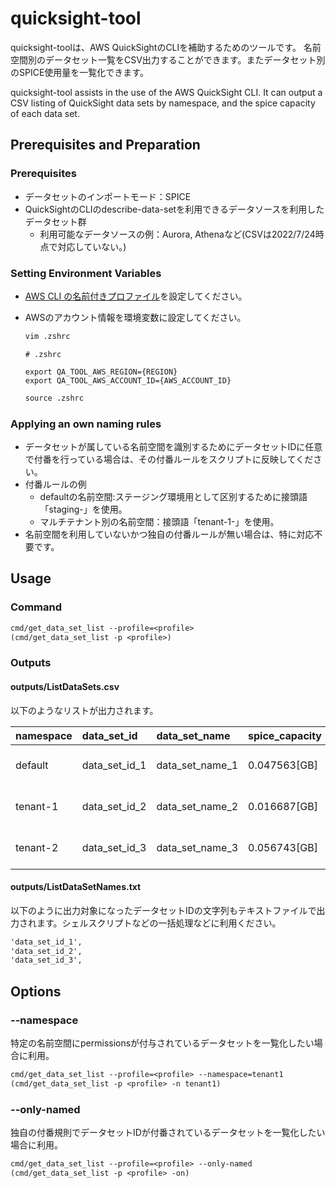 # quicksight-tool

quicksight-toolは、AWS QuickSightのCLIを補助するためのツールです。
名前空間別のデータセット一覧をCSV出力することができます。またデータセット別のSPICE使用量を一覧化できます。

quicksight-tool assists in the use of the AWS QuickSight CLI.
It can output a CSV listing of QuickSight data sets by namespace, and the spice capacity of each data set.

## Prerequisites and Preparation

### Prerequisites

* データセットのインポートモード：SPICE
* QuickSightのCLIのdescribe-data-setを利用できるデータソースを利用したデータセット群
  * 利用可能なデータソースの例：Aurora, Athenaなど(CSVは2022/7/24時点で対応していない。)

### Setting Environment Variables

* [AWS CLI の名前付きプロファイル](https://docs.aws.amazon.com/ja_jp/cli/latest/userguide/cli-configure-profiles.html)を設定してください。
* AWSのアカウント情報を環境変数に設定してください。

  ```txt
  vim .zshrc
  ```

  ```
  # .zshrc

  export QA_TOOL_AWS_REGION={REGION}
  export QA_TOOL_AWS_ACCOUNT_ID={AWS_ACCOUNT_ID}
  ```

  ```txt
  source .zshrc
  ```

### Applying an own naming rules

* データセットが属している名前空間を識別するためにデータセットIDに任意で付番を行っている場合は、その付番ルールをスクリプトに反映してください。
* 付番ルールの例
  * defaultの名前空間:ステージング環境用として区別するために接頭語「staging-」を使用。
  * マルチテナント別の名前空間：接頭語「tenant-1-」を使用。
* 名前空間を利用していないかつ独自の付番ルールが無い場合は、特に対応不要です。

## Usage

### Command

```txt
cmd/get_data_set_list --profile=<profile>
(cmd/get_data_set_list -p <profile>)
```

### Outputs

#### **outputs/ListDataSets.csv**

以下のようなリストが出力されます。

|namespace|data_set_id|data_set_name|spice_capacity|permissions_to_default|created_at|last_updated_at|
|:----|:----|:----|:----|:----|:----|:----|
|default|data_set_id_1|data_set_name_1|0.047563[GB]|✅|2022-06-20 18:44:10|2022-07-24 05:17:34|
|tenant-1|data_set_id_2|data_set_name_2|0.016687[GB]|-|2022-07-20 11:01:46|2022-07-24 05:18:10|
|tenant-2|data_set_id_3|data_set_name_3|0.056743[GB]|-|2022-07-20 11:01:46|2022-07-24 05:18:10|

#### **outputs/ListDataSetNames.txt**

以下のように出力対象になったデータセットIDの文字列もテキストファイルで出力されます。シェルスクリプトなどの一括処理などに利用ください。

```txt
'data_set_id_1',
'data_set_id_2',
'data_set_id_3',
```

## Options

### --namespace

特定の名前空間にpermissionsが付与されているデータセットを一覧化したい場合に利用。

```txt
cmd/get_data_set_list --profile=<profile> --namespace=tenant1
(cmd/get_data_set_list -p <profile> -n tenant1)
```

### --only-named

独自の付番規則でデータセットIDが付番されているデータセットを一覧化したい場合に利用。

```txt
cmd/get_data_set_list --profile=<profile> --only-named
(cmd/get_data_set_list -p <profile> -on)
```